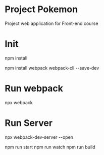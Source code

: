 # Project Pokemon

Project web application for Front-end course 

# Init

npm install

npm install webpack webpack-cli --save-dev

# Run webpack

npx webpack

# Run Server

npx webpack-dev-server --open

npm run start
npm run watch
npm run build
